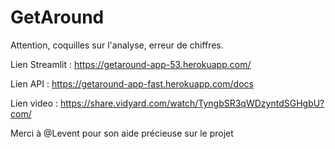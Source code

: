 # GetAround
Attention, coquilles sur l'analyse, erreur de chiffres.

Lien Streamlit :
https://getaround-app-53.herokuapp.com/

Lien API :
https://getaround-app-fast.herokuapp.com/docs

Lien video : 
https://share.vidyard.com/watch/TyngbSR3qWDzyntdSGHgbU?com/

Merci à @Levent pour son aide précieuse sur le projet

